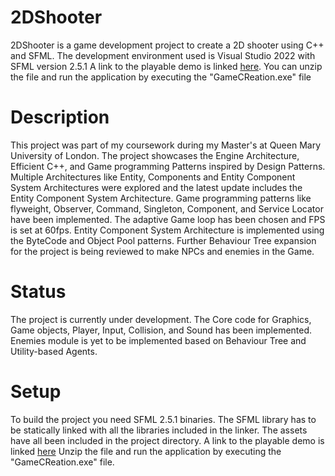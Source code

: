 # 2DShooter
2DShooter is a game development project to create a 2D shooter using C++ and SFML. The development environment used is Visual Studio 2022 with SFML version 2.5.1
A link to the playable demo is linked [here](https://drive.google.com/file/d/1Mwokv_WGf0S0gwb48jG7ao_g3bsxoUwn/view?usp=drive_link).
You can unzip the file and run the application by executing the "GameCReation.exe" file

# Description
This project was part of my coursework during my Master's at Queen Mary University of London. The project showcases the Engine Architecture, Efficient C++, and Game programming Patterns inspired by Design Patterns. Multiple Architectures like Entity, Components and Entity Component System Architectures were explored and the latest update includes the Entity Component System Architecture. Game programming patterns like flyweight, Observer, Command, Singleton, Component, and Service Locator have been implemented. The adaptive Game loop has been chosen and FPS is set at 60fps. Entity Component System Architecture is implemented using the ByteCode and Object Pool patterns. Further Behaviour Tree expansion for the project is being reviewed to make NPCs and enemies in the Game.

# Status
The project is currently under development. The Core code for Graphics, Game objects, Player, Input, Collision, and Sound has been implemented. Enemies module is yet to be implemented based on Behaviour Tree and Utility-based Agents.

# Setup
To build the project you need SFML 2.5.1 binaries. The SFML library has to be statically linked with all the libraries included in the linker. 
The assets have all been included in the project directory.
A link to the playable demo is linked [here](https://drive.google.com/file/d/1Mwokv_WGf0S0gwb48jG7ao_g3bsxoUwn/view?usp=drive_link)
Unzip the file and run the application by executing the "GameCReation.exe" file.
